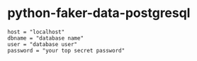 # python-faker-data-postgresql

```
host = "localhost"
dbname = "database name"
user = "database user"
password = "your top secret password"
```
